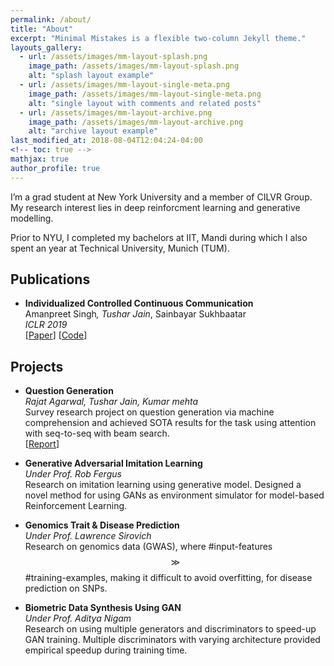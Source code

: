 ```yaml
---
permalink: /about/
title: "About"
excerpt: "Minimal Mistakes is a flexible two-column Jekyll theme."
layouts_gallery:
  - url: /assets/images/mm-layout-splash.png
    image_path: /assets/images/mm-layout-splash.png
    alt: "splash layout example"
  - url: /assets/images/mm-layout-single-meta.png
    image_path: /assets/images/mm-layout-single-meta.png
    alt: "single layout with comments and related posts"
  - url: /assets/images/mm-layout-archive.png
    image_path: /assets/images/mm-layout-archive.png
    alt: "archive layout example"
last_modified_at: 2018-08-04T12:04:24-04:00
<!-- toc: true -->
mathjax: true
author_profile: true
---
```

<script type="text/javascript" async
  src="https://cdn.mathjax.org/mathjax/latest/MathJax.js?config=TeX-MML-AM_CHTML">
</script>

I’m a grad student at New York University and a member of CILVR Group. My research interest lies in deep reinforcment learning and generative modelling.

Prior to NYU, I completed my bachelors at IIT, Mandi during which I also spent an year at Technical University, Munich (TUM).

## Publications
- **Individualized Controlled Continuous Communication**  
Amanpreet Singh<sup>*</sup>, Tushar Jain<sup>*</sup>, Sainbayar Sukhbaatar  
_ICLR 2019_  
[[Paper][ic3net_arxiv]] [[Code][ic3net_github]]
 <!-- [Blog (Coming Soon)] -->


## Projects
- **Question Generation**  
_Rajat Agarwal<sup>*</sup>, Tushar Jain<sup>*</sup>, Kumar mehta_  
Survey research project on question generation via machine comprehension and achieved SOTA results for the task using attention with seq-to-seq with beam search.  
[[Report][qgen]]
<!-- [Code] [Blog] -->


- **Generative Adversarial Imitation Learning**  
_Under Prof. Rob Fergus_  
Research on imitation learning using generative model. Designed a novel method for using GANs as environment simulator for model-based Reinforcement Learning.  
<!--[Report] [Code] [Blog] -->


- **Genomics Trait & Disease Prediction**  
_Under Prof. Lawrence Sirovich_  
Research on genomics data (GWAS), where #input-features $$ \gg $$ #training-examples, making it difficult to avoid overfitting, for disease prediction on SNPs.  
<!--[Paper] [Code] [Blog] -->


- **Biometric Data Synthesis Using GAN**  
_Under Prof. Aditya Nigam_  
Research on using multiple generators and discriminators to speed-up GAN training.
Multiple discriminators with varying architecture provided empirical speedup during training time.  
<!--[Paper] [Code] [Blog] -->



[ic3net_arxiv]: https://arxiv.org/abs/1812.09755
[ic3net_github]: https://github.com/IC3Net/IC3Net
[ic3net]: ../assets/pdfs/ic3net.pdf
[qgen]: ../assets/pdfs/qgen.pdf
